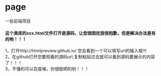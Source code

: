 # page
一些前端项目
    <h4>这个类库的xxx.html文件打开是源码，让您很困扰我很抱歉，但是解决办法是有的哟！！！</h4>
  1，打开http://htmlpreview.github.io/ 您会看到一个可以填写url的输入框!!!<br>
  2，在github打开您要观看的源码url,复制粘贴过去就可以看到源码要展示的内容了！！！<br>
  3，不懂的可以百度咯，你很聪明的哟！！！
